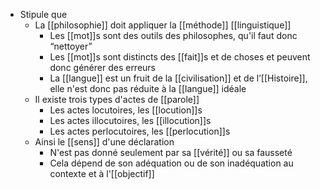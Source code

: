 - Stipule que
    - La [[philosophie]] doit appliquer la [[méthode]] [[linguistique]]
      - Les [[mot]]s sont des outils des philosophes, qu'il faut donc “nettoyer”
      - Les [[mot]]s sont distincts des [[fait]]s et de choses et peuvent donc générer des erreurs
      - La [[langue]] est un fruit de la [[civilisation]] et de l’[[Histoire]], elle n'est donc pas réduite à la [[langue]] idéale
    - Il existe trois types d'actes de [[parole]]
      - Les actes locutoires, les [[locution]]s
      - Les actes illocutoires, les [[illocution]]s
      - Les actes perlocutoires, les [[perlocution]]s
    - Ainsi le [[sens]] d'une déclaration
      - N'est pas donné seulement par sa [[vérité]] ou sa fausseté
      - Cela dépend de son adéquation ou de son inadéquation au contexte et à l'[[objectif]]